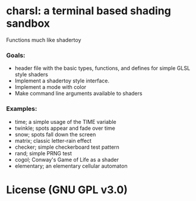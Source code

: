 # charsl: a terminal based shading sandbox
Functions much like shadertoy

### Goals:
- header file with the basic types, functions, and defines for simple GLSL style shaders
- Implement a shadertoy style interface.
- Implement a mode with color
- Make command line arguments available to shaders

### Examples:
- time; a simple usage of the TIME variable
- twinkle; spots appear and fade over time
- snow; spots fall down the screen
- matrix; classic letter-rain effect
- checker; simple checkerboard test pattern
- rand; simple PRNG test
- cogol; Conway's Game of Life as a shader
- elementary; an elementary cellular automaton

# License (GNU GPL v3.0)
